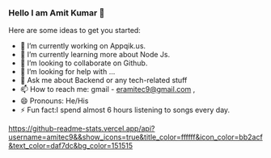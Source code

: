 ### Hello I am Amit Kumar 👋

Here are some ideas to get you started:

- 🔭 I’m currently working on Appqik.us.
- 🌱 I’m currently learning more about Node Js.
- 👯 I’m looking to collaborate on Github.
- 🤔 I’m looking for help with ...
- 💬 Ask me about  Backend or any tech-related stuff
- 📫 How to reach me: gmail - eramitec9@gmail.com , 
- 😄 Pronouns: He/His
- ⚡ Fun fact:I spend almost 6 hours listening to songs every day.

https://github-readme-stats.vercel.app/api?username=amitec9&&show_icons=true&title_color=ffffff&icon_color=bb2acf&text_color=daf7dc&bg_color=151515
